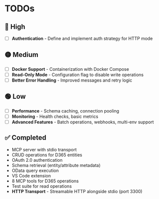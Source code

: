 # TODOs

## 🔴 High

- [ ] **Authentication** - Define and implement auth strategy for HTTP mode

## 🟡 Medium

- [ ] **Docker Support** - Containerization with Docker Compose
- [ ] **Read-Only Mode** - Configuration flag to disable write operations
- [ ] **Better Error Handling** - Improved messages and retry logic

## 🟢 Low

- [ ] **Performance** - Schema caching, connection pooling
- [ ] **Monitoring** - Health checks, basic metrics
- [ ] **Advanced Features** - Batch operations, webhooks, multi-env support

## ✅ Completed

- MCP server with stdio transport
- CRUD operations for D365 entities
- OAuth 2.0 authentication
- Schema retrieval (entity/attribute metadata)
- OData query execution
- VS Code extension
- 8 MCP tools for D365 operations
- Test suite for read operations
- **HTTP Transport** - Streamable HTTP alongside stdio (port 3300)
